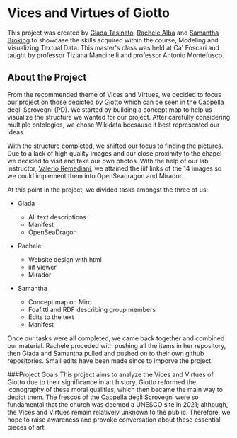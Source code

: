 # Vices and Virtues of Giotto 

This project was created by [Giada Tasinato](https://github.com/giadatasinato04?tab=repositories), [Rachele Alba](https://github.com/rachelealba96?tab=repositories) and [Samantha Broking](https://github.com/samanthabroking?tab=repositories) to showcase the skills acquired within the course, Modeling and Visualizing Textual Data. This master's class was held at Ca' Foscari and taught by professor Tiziana Mancinelli and professor Antonio Montefusco.

## About the Project
From the recommended theme of Vices and Virtues, we decided to focus our project on those depicted by Giotto which can be seen in the Cappella degli Scrovegni (PD). We started by building a concept map to help us visualize the structure we wanted for our project. After carefully considering multiple ontologies, we chose Wikidata becsause it best represented our ideas.

With the structure completed, we shifted our focus to finding the pictures. Due to a lack of high quality images and our close proximity to the chapel we decided to visit and take our own photos. With the help of our lab instructor, [Valerio Remediani](https://github.com/VRemediani), we attained the iiif links of the 14 images so we could implement them into OpenSeadragon and Mirador. 

At this point in the project, we divided tasks amongst the three of us: 
- Giada
  - All text descriptions 
  - Manifest 
  - OpenSeaDragon

- Rachele 
  - Website design with html 
  - iiif viewer 
  - Mirador 

- Samantha 
  - Concept map on Miro  
  - Foaf.ttl and RDF describing group members 
  - Edits to the text 
  - Manifest 

Once our tasks were all completed, we came back together and combined our material. Rachele proceded with pushing all the items in her repository, then Giada and Samantha pulled and pushed on to their own github repositories. Small edits have been made since to imporve the project. 

###Project Goals 
This project aims to analyze the Vices and Virtues of Giotto due to their significance in art history. Giotto reformed the iconography of these moral qualities, which then became the main way to depict them. The frescos of the Cappella degli Scrovegni were so fundamental that the church was deemed a UNESCO site in 2021; although, the Vices and Virtues remain relatively unknown to the public. Therefore, we hope to raise awareness and provoke conversation about these essential pieces of art.
